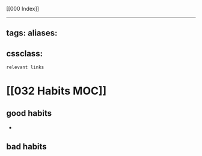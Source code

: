 [[000 Index]]


---
tags: 
aliases: 
  - 
cssclass: 
---
`relevant links`

 # [[032 Habits MOC]]

## good habits
-
## bad habits

